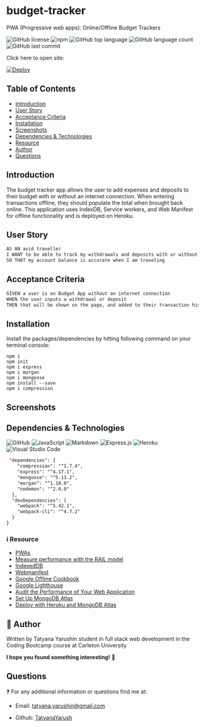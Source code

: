 # budget-tracker

PWA (Progressive web apps): Online/Offline Budget Trackers

![GitHub license](https://img.shields.io/badge/license-MIT-blue.svg)
![npm](https://img.shields.io/npm/v/npm?color=orange&logo=npm)
![GitHub top language](https://img.shields.io/github/languages/top/TatyanaYarush/budget-tracker?color=yellow&logo=JS&logoColor=yellow)
![GitHub language count](https://img.shields.io/github/languages/count/TatyanaYarush/budget-tracker)
![GitHub last commit](https://img.shields.io/github/last-commit/TatyanaYarush/budget-tracker?color=orange)


Click here to open site:

[![Deploy](https://www.herokucdn.com/deploy/button.svg)](...salty-lowlands-18483)

 ## Table of Contents
- [Introduction](#introduction)
- [User Story](#user-story)
- [Acceptance Criteria](#acceptance-criteria)
- [Installation](#installation)
- [Screenshots](#screenshots)
- [Dependencies & Technologies](#Dependencies-&-technologies)
- [Resource](#information_source-resource)
- [Author](#raising_hand-author)
- [Questions](#questions)

## Introduction
The budget tracker app allows the user to add expenses and deposits to their budget with or without an internet connection. When entering transactions offline, they should populate the total when brought back online. This application uses IndexDB, Service workers, and Web Manifest for offline functionality and is deployed on Heroku.

## User Story

```md
AS AN avid traveller
I WANT to be able to track my withdrawals and deposits with or without a data/internet connection
SO THAT my account balance is accurate when I am traveling
```
## Acceptance Criteria

```md
GIVEN a user is on Budget App without an internet connection
WHEN the user inputs a withdrawal or deposit
THEN that will be shown on the page, and added to their transaction history when their connection is back online.
```
## Installation
Install the packages/dependencies by hitting following command on your terminal console:

```
npm i
npm init
npm i express
npm i morgan
npm i mongoose
npm install --save
npm i compression

```

## Screenshots


## Dependencies & Technologies

<p>
<img alt="GitHub" src="https://img.shields.io/badge/github-%23121011.svg?&style=for-the-badge&logo=github&logoColor=white"/>
<img alt="JavaScript" src="https://img.shields.io/badge/javascript-%23323330.svg?&style=for-the-badge&logo=javascript&logoColor=%23F7DF1E"/>
<img alt="Markdown" src="https://img.shields.io/badge/markdown-%23000000.svg?&style=for-the-badge&logo=markdown&logoColor=white"/>
<img alt="Express.js" src="https://img.shields.io/badge/express.js-%23404d59.svg?&style=for-the-badge"/>
<img alt="Heroku" src="https://img.shields.io/badge/heroku-%23430098.svg?&style=for-the-badge&logo=heroku&logoColor=white"/>
<img alt="Visual Studio Code" src="https://img.shields.io/badge/VisualStudioCode-0078d7.svg?&style=for-the-badge&logo=visual-studio-code&logoColor=white"/>
</p>

```md
 "dependencies": {
    "compression": "^1.7.4",
    "express": "^4.17.1",
    "mongoose": "^5.13.2",
    "morgan": "^1.10.0",
    "nodemon": "^2.0.9"
  },
  "devDependencies": {
    "webpack": "^5.42.1",
    "webpack-cli": "^4.7.2"
  }
}
```

### :information_source: Resource 
- [PWAs](https://developer.mozilla.org/en-US/docs/Web/Progressive_web_apps)
- [Measure performance with the RAIL model](https://web.dev/rail/)
- [IndexedDB](https://developer.mozilla.org/en-US/docs/Web/API/IndexedDB_API)
- [Webmanifest](https://developer.mozilla.org/en-US/docs/Web/Manifest)
- [Google Offline Cookbook](https://web.dev/offline-cookbook/)
- [Google Lighthouse](https://developers.google.com/web/tools/lighthouse/)
- [Audit the Performance of Your Web Application](https://developers.google.com/web/fundamentals/performance/audit/)
- [Set Up MongoDB Atlas](https://carleton.bootcampcontent.com/carleton-university/carl-ott-fsf-pt-02-2021-u-c/blob/master/18-NoSQL/04-Important/MongoAtlas-Setup.md)
- [Deploy with Heroku and MongoDB Atlas](https://carleton.bootcampcontent.com/carleton-university/carl-ott-fsf-pt-02-2021-u-c/blob/master/18-NoSQL/04-Important/MongoAtlas-Deploy.md)

## :raising_hand: Author 
Written by Tatyana Yarushin student in full stack web development in the Coding Bootcamp course at Carleton University

**I hope you found something interesting!** :scroll:

## Questions
:question: For any additional information or questions find me at:

 - Email: [tatyana.yarushin@gmail.com](mailto:tatyana.yarushin@gmail.com)
 
 - Github: [TatyanaYarush](https://github.com/TatyanaYarush)